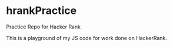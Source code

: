# hrankPractice
Practice Repo for Hacker Rank

This is a playground of my JS code for work done on HackerRank.
